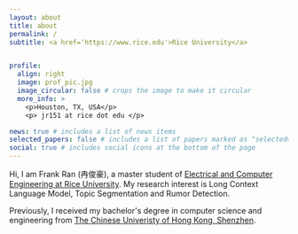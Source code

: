 ```yaml
---
layout: about
title: about
permalink: /
subtitle: <a href='https://www.rice.edu'>Rice University</a>


profile:
  align: right
  image: prof_pic.jpg
  image_circular: false # crops the image to make it circular
  more_info: >
    <p>Houston, TX, USA</p>
    <p> jr151 at rice dot edu </p>

news: true # includes a list of news items
selected_papers: false # includes a list of papers marked as "selected={true}"
social: true # includes social icons at the bottom of the page
---
```


Hi, I am Frank Ran (冉俊豪), a master student of [Electrical and Computer Engineering at Rice University](https://eceweb.rice.edu/). My research interest is Long Context Language Model, Topic Segmentation and Rumor Detection. 

Previously, I received my bachelor's degree in computer science and engineering from [The Chinese Univeristy of Hong Kong, Shenzhen](https://www.cuhk.edu.cn/en).
